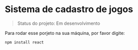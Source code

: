 # Sistema de cadastro de jogos 

>Status do projeto: Em desenvolvimento

Para rodar esse porjeto na sua máquina, por favor digite:

```
npm install react
```
